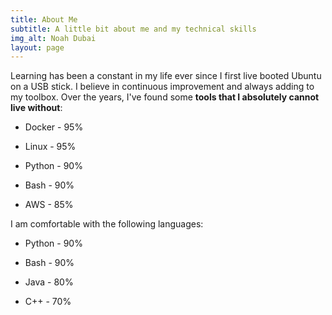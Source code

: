 ```yaml
---
title: About Me
subtitle: A little bit about me and my technical skills
img_alt: Noah Dubai
layout: page
---
```

Learning has been a constant in my life ever since I first live booted Ubuntu on a USB stick. I believe in continuous improvement and always adding to my toolbox. Over the years, I've found some **tools that I absolutely cannot live without**:

*   Docker - 95%

*   Linux    - 95%

*   Python - 90%

*   Bash     - 90%

*   AWS      - 85%

I am comfortable with the following languages:

*   Python - 90%

*   Bash     - 90%

*   Java     - 80%

*   C++      - 70%

